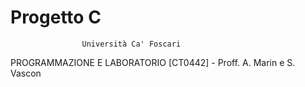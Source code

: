 # Progetto C
                    Università Ca' Foscari
PROGRAMMAZIONE E LABORATORIO [CT0442] - Proff. A. Marin e S. Vascon